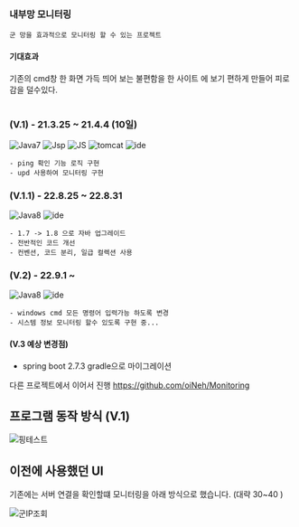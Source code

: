 
### 내부망 모니터링
```
군 망을 효과적으로 모니터링 할 수 있는 프로젝트 
```

#### 기대효과
기존의 cmd창 한 화면 가득 띄어 보는 불편함을 
한 사이트 에 보기 편하게 만들어 피로감을 덜수있다. 
</br>
</br>


### (V.1) - 21.3.25 ~ 21.4.4 (10일)
![Java7](https://img.shields.io/badge/Java-7-yellow)
![Jsp](https://img.shields.io/badge/-Jsp-blue)
![JS](https://img.shields.io/badge/-Javascript-green)
![tomcat](https://img.shields.io/badge/tomcat-4.1-lightgrey)
![ide](https://img.shields.io/badge/IDE-%EB%A9%94%EB%AA%A8%EC%9E%A5-brightgreen)
```
- ping 확인 기능 로직 구현 
- upd 사용하여 모니터링 구현
```



### (V.1.1) - 22.8.25 ~ 22.8.31
![Java8](https://img.shields.io/badge/Java-8-yellow)
![ide](https://img.shields.io/badge/IDE-Intellij-brightgreen)
```
- 1.7 -> 1.8 으로 자바 업그레이드
- 전반적인 코드 개선
- 컨벤션, 코드 분리, 일급 컬렉션 사용
```



### (V.2) - 22.9.1 ~
![Java8](https://img.shields.io/badge/Java-8-yellow)
![ide](https://img.shields.io/badge/IDE-Intellij-brightgreen)
```
- windows cmd 모든 명령어 입력가능 하도록 변경
- 시스템 정보 모니터링 할수 있도록 구현 중... 
```

#### (V.3 예상 변경점)
- spring boot 2.7.3 gradle으로 마이그레이션

다른 프로젝트에서 이어서 진행 
https://github.com/oiNeh/Monitoring 


## 프로그램 동작 방식 (V.1)
![핑테스트](https://user-images.githubusercontent.com/105915960/187028697-0736ad17-0152-4b89-908a-bfffdb32f955.png)


## 이전에 사용했던 UI
기존에는 서버 연결을 확인할떄 모니터링을 아래 방식으로 했습니다. (대략 30~40 ) </br>

![군IP조회](https://user-images.githubusercontent.com/105915960/186712395-94087687-fa8e-46c0-abf5-bddda8d249f2.png)

